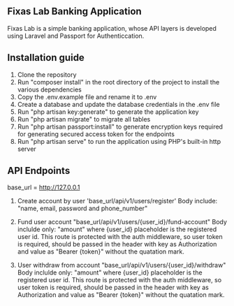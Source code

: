 ## Fixas Lab Banking Application

Fixas Lab is a simple banking application, whose API layers is developed using Laravel and Passport for Authenticcation.


## Installation guide
 1. Clone the repository
 2. Run "composer install" in the root directory of the project to install the various dependencies
 3. Copy the .env.example file and rename it to .env
 4. Create a database and update the database credentials in the .env file
 5. Run "php artisan key:generate" to generate the application key
 6. Run "php artisan migrate" to migrate all tables
 7. Run "php artisan passport:install" to generate encryption keys required for generating secured access token for the endpoints
 8. Run "php artisan serve" to run the application using PHP's built-in http server

## API Endpoints

base_url = http://127.0.0.1

1. Create account by user 'base_url/api/v1/users/register'
Body include: "name, email, password and phone_number"

2. Fund user account "base_url/api/v1/users/{user_id}/fund-account"
Body inclulde only: "amount" where {user_id} placeholder is the registered user id.
This route is protected with the auth middleware, so user token is required, should be passed in the header with key as Authorization and value as "Bearer {token}" without the quatation mark.

3. User withdraw from account "base_url/api/v1/users/{user_id}/withdraw"
Body inclulde only: "amount" where {user_id} placeholder is the registered user id.
This route is protected with the auth middleware, so user token is required, should be passed in the header with key as Authorization and value as "Bearer {token}" without the quatation mark.
